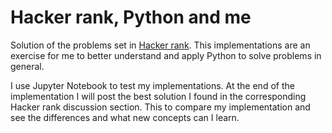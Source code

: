 # Hacker rank, Python and me

Solution of the problems set in [Hacker rank](https://www.hackerrank.com). This implementations are an exercise for me to better understand and apply Python to solve problems in general.

I use Jupyter Notebook to test my implementations. At the end of the implementation I will post the best solution I found in the corresponding Hacker rank discussion section. This to compare my implementation and see the differences and what new concepts can I learn.
